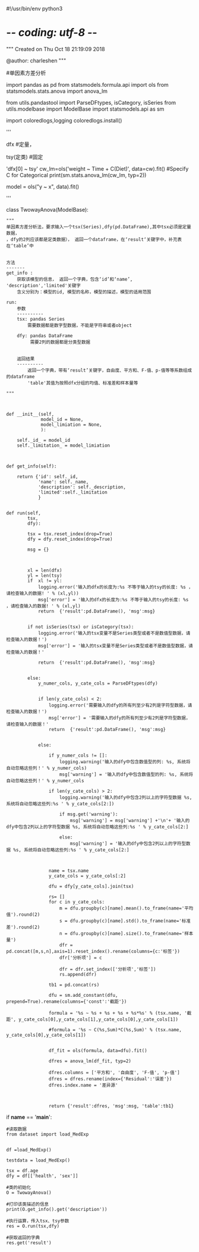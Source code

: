 #!/usr/bin/env python3
# -*- coding: utf-8 -*-
"""
Created on Thu Oct 18 21:19:09 2018

@author: charleshen
"""

#单因素方差分析

import pandas as pd
from statsmodels.formula.api import ols
from statsmodels.stats.anova import anova_lm

from utils.pandastool import ParseDFtypes, isCategory, isSeries
from utils.modelbase import ModelBase
import statsmodels.api as sm

import coloredlogs,logging
coloredlogs.install()



'''

dfx #定量，

tsy(定类) #固定 


'dfx[0] ~ tsy'
cw_lm=ols('weight ~ Time + C(Diet)', data=cw).fit() #Specify C for Categorical
print(sm.stats.anova_lm(cw_lm, typ=2))


model = ols("y ~ x", data).fit()

'''

class TwowayAnova(ModelBase):

    """
    单因素方差分析法，要求输入一个tsx(Series),dfy(pd.DataFrame),其中tsx必须是定量数据，
    ，dfy的2列应该都是定类数据）， 返回一个dataframe，在‘result‘关键字中，补充表在‘table’中
    
    
    方法
    -------
    get_info : 
        获取该模型的信息， 返回一个字典，包含‘id’和‘name’, 'description','limited'关键字
        含义分别为：模型的id, 模型的名称，模型的描述，模型的适用范围

    run:  
        参数
        ----------
        tsx: pandas Series
            需要数据都是数字型数据，不能是字符串或者object
        
        dfy: pandas DataFrame
             需要2列的数据都是分类型数据
            
            
        返回结果
        ----------        
            返回一个字典，带有‘result’关键字，自由度、平方和、F-值、p-值等等系数组成的dataframe
            'table'其值为按照dfx分组的均值、标准差和样本量等
            
    """
    
    
    
    def __init__(self, 
                 model_id = None, 
                 model_limiation = None,
                 ):
        
        self._id_ = model_id
        self._limitation_ = model_limiation

        
        
    def get_info(self):
        
        return {'id': self._id, 
                'name': self._name, 
                'description': self._description,
                'limited':self._limitation
                }
    
    
    def run(self, 
            tsx, 
            dfy): 

            tsx = tsx.reset_index(drop=True)
            dfy = dfy.reset_index(drop=True)        
            
            msg = {}
            
            
            
            xl = len(dfx)
            yl = len(tsy)
            if  xl != yl:
                logging.error('输入的dfx的长度为:%s 不等于输入的tsy的长度: %s ，请检查输入的数据! ' % (xl,yl))
                msg['error'] = '输入的dfx的长度为:%s 不等于输入的tsy的长度: %s ，请检查输入的数据! ' % (xl,yl)
                return  {'result':pd.DataFrame(), 'msg':msg}            
            
            
            if not isSeries(tsx) or isCategory(tsx):
                logging.error('输入的tsx变量不是Series类型或者不是数值型数据，请检查输入的数据！')
                msg['error'] = '输入的tsx变量不是Series类型或者不是数值型数据，请检查输入的数据！'
                
                return  {'result':pd.DataFrame(), 'msg':msg}
                
            
            else:
                y_numer_cols, y_cate_cols = ParseDFtypes(dfy)


                if len(y_cate_cols) < 2:
                    logging.error('需要输入的dfy的所有列至少有2列是字符型数据，请检查输入的数据！')
                    msg['error'] = '需要输入的dfy的所有列至少有2列是字符型数据，请检查输入的数据！'
                    return  {'result':pd.DataFrame(), 'msg':msg}
                
                
                else:
                    
                    if y_numer_cols != []:
                        logging.warning('输入的dfy中包含数值型的列: %s, 系统将自动忽略这些列！' % y_numer_cols)
                        msg['warning'] = '输入的dfy中包含数值型的列: %s, 系统将自动忽略这些列！' % y_numer_cols
                        
                    if len(y_cate_cols) > 2:
                        logging.warning('输入的dfy中包含2列以上的字符型数据 %s, 系统将自动忽略这些列:%s ' % y_cate_cols[2:])
                        
                        if msg.get('warning'):
                            msg['warning'] = msg['warning'] +'\n'+ '输入的dfy中包含2列以上的字符型数据 %s, 系统将自动忽略这些列:%s ' % y_cate_cols[2:]
                        
                        else:
                            msg['warning'] = '输入的dfy中包含2列以上的字符型数据 %s, 系统将自动忽略这些列:%s ' % y_cate_cols[2:]
                            
                            
                            
                    name = tsx.name
                    y_cate_cols = y_cate_cols[:2]
                    
                    dfu = dfy[y_cate_cols].join(tsx)
                    
                    rs= []
                    for c in y_cate_cols:
                        m = dfu.groupby(c)[name].mean().to_frame(name='平均值').round(2)
                        s = dfu.groupby(c)[name].std().to_frame(name='标准差').round(2)
                        n = dfu.groupby(c)[name].size().to_frame(name='样本量')
                        dfr = pd.concat([m,s,n],axis=1).reset_index().rename(columns={c:'标签'})
                        dfr['分析项'] = c
                        
                        dfr = dfr.set_index(['分析项','标签'])
                        rs.append(dfr)
                        
                    tb1 = pd.concat(rs)

                    dfu = sm.add_constant(dfu, prepend=True).rename(columns={'const':'截距'})
                                    
                    formula = '%s ~ %s + %s + %s + %s*%s' % (tsx.name, '截距', y_cate_cols[0],y_cate_cols[1],y_cate_cols[0],y_cate_cols[1])
                        
                    #formula = '%s ~ C(%s,Sum)*C(%s,Sum)' % (tsx.name, y_cate_cols[0],y_cate_cols[1])

                    
                    df_fit = ols(formula, data=dfu).fit()
                    
                    dfres = anova_lm(df_fit, typ=2)
                    
                    dfres.columns = ['平方和', '自由度', 'F-值', 'p-值']
                    dfres = dfres.rename(index={'Residual':'误差'})
                    dfres.index.name = '差异源'


        
                    return {'result':dfres, 'msg':msg, 'table':tb1}
        
        
        
            

if __name__ == '__main__':
    
    #读取数据
    from dataset import load_MedExp
    
    
    df =load_MedExp()

    testdata = load_MedExp()

    tsx = df.age
    dfy = df[['health', 'sex']]
    
    #类的初始化
    O = TwowayAnova()

    #打印该类描述的信息
    print(O.get_info().get('description'))
    
    #执行运算，传入tsx、tsy参数
    res = O.run(tsx,dfy)
    
    #获取返回的字典
    res.get('result')